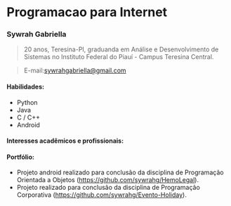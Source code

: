# Programacao para Internet
### Sywrah Gabriella
>20 anos, Teresina-PI, graduanda em Análise e Desenvolvimento de Sistemas no Instituto Federal do Piauí - Campus Teresina Central.

>E-mail:sywrahgabriella@gmail.com
#### Habilidades:
* Python
* Java
* C / C++
* Android
#### Interesses acadêmicos e profissionais:


#### Portfólio:
* Projeto android realizado para conclusão da disciplina de Programação Orientada a Objetos (https://github.com/sywrahg/HemoLegal).
* Projeto realizado para conclusão da disciplina de Programação Corporativa (https://github.com/sywrahg/Evento-Holiday).
